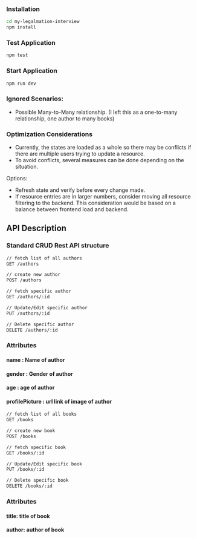 
### Installation
```bash
cd my-legalmation-interview
npm install
```

### Test Application
```bash
npm test
```

### Start Application
```bash
npm run dev
```

### Ignored Scenarios:

- Possible Many-to-Many relationship.
  (I left this as a one-to-many relationship, one author to many books)


### Optimization Considerations

- Currently, the states are loaded as a whole so there may be conflicts if there are multiple users trying to update a resource.
- To avoid conflicts, several measures can be done depending on the situation.

Options:
- Refresh state and verify before every change made.
- If resource entries are in larger numbers, consider moving all resource filtering to the backend. This consideration would be based on a balance between frontend load and backend.


## API Description

### Standard CRUD Rest API structure

```markdown
// fetch list of all authors  
GET /authors

// create new author
POST /authors

// fetch specific author
GET /authors/:id

// Update/Edit specific author
PUT /authors/:id

// Delete specific author
DELETE /authors/:id
```
### Attributes
#### name : Name of author
#### gender : Gender of author
#### age : age of author
#### profilePicture : url link of image of author

```markdown
// fetch list of all books
GET /books

// create new book
POST /books

// fetch specific book
GET /books/:id

// Update/Edit specific book
PUT /books/:id

// Delete specific book
DELETE /books/:id
```
### Attributes
#### title: title of book
#### author: author of book

